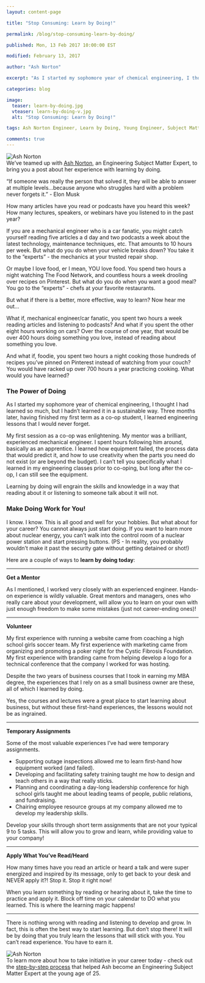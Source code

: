 ```yaml
---
layout: content-page

title: "Stop Consuming: Learn by Doing!"

permalink: /blog/stop-consuming-learn-by-doing/

published: Mon, 13 Feb 2017 10:00:00 EST

modified: February 13, 2017

author: "Ash Norton"

excerpt: "As I started my sophomore year of chemical engineering, I thought I had learned so much, but I hadn’t learned it in a sustainable way. Three months later, having finished my first term as a co-op student, I learned engineering lessons that I would never forget."

categories: blog

image:
  teaser: learn-by-doing.jpg
  vteaser: learn-by-doing-v.jpg
  alt: "Stop Consuming: Learn by Doing!"

tags: Ash Norton Engineer, Learn by Doing, Young Engineer, Subject Matter Expert

comments: true
---
```


<div class="row">
  <div class="col-sm-6">
    <img src="{{site.url}}/images/posts/learn-by-doing/ash-norton.jpg" class="img-responsive" alt="Ash Norton" title="Ash Norton" data-pin-nopin="true">
  </div>
  <div class="col-sm-6">
    We’ve teamed up with <a href="http://www.ashnorton.com" target="_blank">Ash Norton</a>, an Engineering Subject Matter Expert, to bring you a post about her experience with learning by doing.
  </div>
</div>

“If someone was really the person that solved it, they will be able to answer at multiple levels...because anyone who struggles hard with a problem never forgets it.” - Elon Musk

How many articles have you read or podcasts have you heard this week? How many lectures, speakers, or webinars have you listened to in the past year?

If you are a mechanical engineer who is a car fanatic, you might catch yourself reading five articles a d day and two podcasts a week about the latest technology, maintenance techniques, etc. That amounts to 10 hours per week. But what do you do when your vehicle breaks down? You take it to the “experts” - the mechanics at your trusted repair shop.

Or maybe I love food, er I mean, YOU love food. You spend two hours a night watching The Food Network, and countless hours a week drooling over recipes on Pinterest. But what do you do when you want a good meal? You go to the “experts” - chefs at your favorite restaurants.

But what if there is a better, more effective, way to learn? Now hear me out…

What if, mechanical engineer/car fanatic, you spent two hours a week reading articles and listening to podcasts? And what if you spent the other eight hours working on cars? Over the course of one year, that would be over 400 hours doing something you love, instead of reading about something you love.

And what if, foodie, you spent two hours a night cooking those hundreds of recipes you’ve pinned on Pinterest instead of watching from your couch? You would have racked up over 700 hours a year practicing cooking. What would you have learned?

### The Power of Doing

As I started my sophomore year of chemical engineering, I thought I had learned so much, but I hadn’t learned it in a sustainable way. Three months later, having finished my first term as a co-op student, I learned engineering lessons that I would never forget.  

My first session as a co-op was enlightening. My mentor was a brilliant, experienced mechanical engineer. I spent hours following him around, basically as an apprentice. I learned how equipment failed, the process data that would predict it, and how to use creativity when the parts you need do not exist (or are beyond the budget). I can’t tell you specifically what I learned in my engineering classes prior to co-oping, but long after the co-op, I can still see the equipment.

Learning by doing will engrain the skills and knowledge in a way that reading about it or listening to someone talk about it will not.  

### Make Doing Work for You!

I know. I know. This is all good and well for your hobbies. But what about for your career? You cannot always just start doing. If you want to learn more about nuclear energy, you can’t walk into the control room of a nuclear power station and start pressing buttons. (PS - In reality, you probably wouldn’t make it past the security gate without getting detained or shot!)

Here are a couple of ways to <b>learn by doing today</b>:

<hr class="secondary">

<p class="indent"><b>Get a Mentor</b></p>

<p class="indent">As I mentioned, I worked very closely with an experienced engineer. Hands-on experience is wildly valuable. Great mentors and managers, ones who really care about your development, will allow you to learn on your own with just enough freedom to make some mistakes (just not career-ending ones)!</p>

<hr class="secondary">

<p class="indent"><b>Volunteer</b></p>

<p class="indent">My first experience with running a website came from coaching a high school girls soccer team.  My first experience with marketing came from organizing and promoting a poker night for the Cystic Fibrosis Foundation. My first experience with branding came from helping develop a logo for a technical conference that the company I worked for was hosting.</p>

<p class="indent">Despite the two years of business courses that I took in earning my MBA degree, the experiences that I rely on as a small business owner are these, all of which I learned by doing.</p>

<p class="indent">Yes, the courses and lectures were a great place to start learning about business, but without these first-hand experiences, the lessons would not be as ingrained.</p>

<hr class="secondary">

<p class="indent"><b>Temporary Assignments</b></p>

<p class="indent">Some of the most valuable experiences I’ve had were temporary assignments.</p>

<ul>
  <li class="extra-indent">Supporting outage inspections allowed me to learn first-hand how equipment worked (and failed).</li>
  <li class="extra-indent">Developing and facilitating safety training taught me how to design and teach others in a way that really sticks.</li>
  <li class="extra-indent">Planning and coordinating a day-long leadership conference for high school girls taught me about leading teams of people, public relations, and fundraising.</li>
  <li class="extra-indent">Chairing employee resource groups at my company allowed me to develop my leadership skills.</li>
</ul>

<p class="indent">Develop your skills through short term assignments that are not your typical 9 to 5 tasks. This will allow you to grow and learn, while providing value to your company!</p>

<hr class="secondary">

<p class="indent"><b>Apply What You’ve Read/Heard</b></p>

<p class="indent">How many times have you read an article or heard a talk and were super energized and inspired by its message, only to get back to your desk and NEVER apply it?! Stop it. Stop it right now!</p>

<p class="indent">When you learn something by reading or hearing about it, take the time to practice and apply it. Block off time on your calendar to DO what you learned. This is where the learning magic happens!</p>

<hr class="secondary">

<p>There is nothing wrong with reading and listening to develop and grow. In fact, this is often the best way to start learning. But don’t stop there! It will be by doing that you truly learn the lessons that will stick with you. You can’t read experience. You have to earn it.</p>

<div class="row">
  <div class="col-sm-4">
    <img src="{{site.url}}/images/posts/learn-by-doing/ash-norton1.jpg" class="img-responsive" alt="Ash Norton" title="Ash Norton" data-pin-nopin="true">
  </div>
  <div class="col-sm-8">
    To learn more about how to take initiative in your career today - check out the <a href="http://www.ashnorton.com/sme" target="_blank">step-by-step process</a> that helped Ash become an Engineering Subject Matter Expert at the young age of 25.
  </div>
</div>

<br>